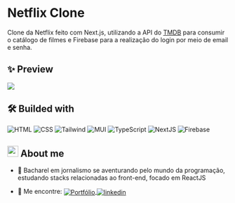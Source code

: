 # Netflix Clone

Clone da Netflix feito com Next.js, utilizando a API do [TMDB](https://www.themoviedb.org) para consumir o catálogo de filmes e Firebase para a realização do login por meio de email e senha.

## ✨ Preview

<img src="./preview.gif">

## 🛠 Builded with

![HTML](https://img.shields.io/badge/-HTML-05122A?style=flat&logo=HTML5)
![CSS](https://img.shields.io/badge/-CSS-05122A?style=flat&logo=CSS3&logoColor=1572B6)
![Tailwind](https://img.shields.io/badge/-Tailwind-05122A?style=flat&logo=TailwindCSS)
![MUI](https://img.shields.io/badge/-MUI-05122A?style=flat&logo=MUI)
![TypeScript](https://img.shields.io/badge/-TypeScript-05122A?style=flat&logo=typescript)
![NextJS](https://img.shields.io/badge/-Next.js-05122A?style=flat&logo=Next.js)
![Firebase](https://img.shields.io/badge/-Firebase-05122A?style=flat&logo=firebase)

## <img src="https://raw.githubusercontent.com/kaueMarques/kaueMarques/master/hi.gif" width="25px" height="auto"> About me

- 👤 Bacharel em jornalismo se aventurando pelo mundo da programação, estudando stacks relacionadas ao front-end, focado em ReactJS

- 🔭 Me encontre: <a href="https://josesouzaa.github.io" target="_blank">
  <img align="center" src="https://img.shields.io/badge/Portf%C3%B3lio-Jos%C3%A9%20de%20Souza-05122A?style=flat" alt="Portfólio"/>
  </a> <a href="https://www.linkedin.com/in/jose-de-souza/" target="_blank">
  <img align="center" src="https://img.shields.io/badge/-José_de_Souza-05122A?style=flat&logo=linkedin" alt="linkedin"/>
  </a>
